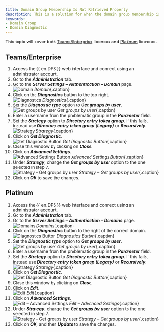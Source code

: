 ```yaml
---
title: Domain Group Membership Is Not Retrieved Properly
description: This is a solution for when the domain group membership is not retrieved correctly from Active Directory.
keywords:
- Domain Group
- Domain Diagnostic
---
```

This topic will cover both <a href="#Teams/Enterprise">Teams/Enterprise</a> licences and <a href="#Platinum">Platinum</a> licences.

## <a name="Teams/Enterprise">Teams/Enterprise</a>
1. Access the {{ en.DPS }} web interface and connect using an administrator account.
1. Go to the ***Administration*** tab.
1. Go to the ***Server Settings – Authentication – Domain*** page.  
![Domain](/img/en/kb/KB0022.png)
*Domain*{.caption} 
1. Click on the ***Diagnostics*** button to the top right.  
![Diagnostics](/img/en/kb/KB0023.png)
*Diagnostics*{.caption} 
1. Set the ***Diagnostic type*** option to ***Get groups by user***.  
![Get groups by user](/img/en/kb/KB0013.png)
*Get groups by user*{.caption} 
1. Enter a username from the problematic group in the ***Parameter*** field.
1. Set the ***Strategy*** option to ***Directory entry token group***. If this fails, instead use ***Directory entry token group (Legacy)*** or ***Recursively***.  
![Strategy](/img/en/kb/KB0014.png)
*Strategy*{.caption} 
1. Click on ***Get Diagnostic***.  
![Get Diagnostic Button](/img/en/kb/KB0015.png)
*Get Diagnostic Button*{.caption} 
1. Close this window by clicking on ***Close***.
1. Click on ***Advanced Settings***.  
![Advanced Settings Button](/img/en/kb/KB0024.png)
*Advanced Settings Button*{.caption} 
1. Under ***Strategy***, change the ***Get groups by user*** option to the one selected in step 7.  
![Strategy – Get groups by user](/img/en/kb/KB0018.png)
*Strategy – Get groups by user*{.caption} 
1. Click on ***OK*** to save the changes.

## <a name="Platinum">Platinum</a>
1. Access the {{ en.DPS }} web interface and connect using an administrator account.
1. Go to the ***Administration*** tab.
1. Go to the ***Server Settings – Authentication – Domains*** page.  
![Domains](/img/en/kb/KB0011.png)
*Domains*{.caption} 
1. Click on the ***Diagnostics*** button to the right of the correct domain.  
![Diagnostics Button](/img/en/kb/KB0012.png)
*Diagnostics Button*{.caption} 
1. Set the ***Diagnostic type*** option to ***Get groups by user***.  
![Get groups by user](/img/en/kb/KB0013.png)
*Get groups by user*{.caption} 
1. Enter a username from the problematic group in the ***Parameter*** field.
1. Set the ***Strategy*** option to ***Directory entry token group***. If this fails, instead use ***Directory entry token group (Legacy)*** or ***Recursively***.  
![Strategy](/img/en/kb/KB0014.png)
*Strategy*{.caption} 
1. Click on ***Get Diagnostic***.  
![Get Diagnostic Button](/img/en/kb/KB0015.png)
*Get Diagnostic Button*{.caption} 
1. Close this window by clicking on ***Close***.
1. Click on ***Edit***.  
![Edit](/img/en/kb/KB0016.png)
*Edit*{.caption} 
1. Click on ***Advanced Settings***.  
![Edit – Advanced Settings](/img/en/kb/KB0017.png)
*Edit – Advanced Settings*{.caption} 
1. Under ***Strategy***, change the ***Get groups by user*** option to the one selected in step 7.  
![Strategy – Get groups by user](/img/en/kb/KB0018.png)
*Strategy – Get groups by user*{.caption} 
1. Click on ***OK***, and then ***Update*** to save the changes.

